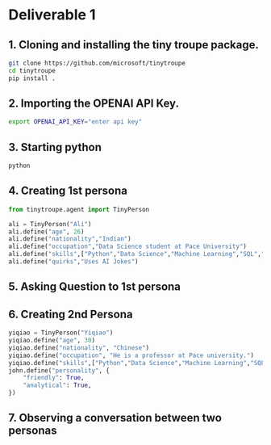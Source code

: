 # Deliverable 1

## 1. Cloning and installing the tiny troupe package.

```bash
git clone https://github.com/microsoft/tinytroupe
cd tinytroupe
pip install .
```

## 2. Importing the OPENAI API Key.

```bash
export OPENAI_API_KEY="enter api key"
```

## 3. Starting python

```bash
python
```

## 4. Creating 1st persona

```python
from tinytroupe.agent import TinyPerson

ali = TinyPerson("Ali")
ali.define("age", 26)
ali.define("nationality","Indian")
ali.define("occupation","Data Science student at Pace University")
ali.define("skills",["Python","Data Science","Machine Learning","SQL","Deep Learning","JAVA"])
ali.define("quirks","Uses AI Jokes")
```

## 5. Asking Question to 1st persona


## 6. Creating 2nd Persona

```python
yiqiao = TinyPerson("Yiqiao")
yiqiao.define("age", 30)
yiqiao.define("nationality", "Chinese")
yiqiao.define("occupation", "He is a professor at Pace university.")
yiqiao.define("skills",["Python","Data Science","Machine Learning","SQL","Deep Learning","Computer Vision","Neural Networks","Cloud Computing","NLP (Natural Language Processing)"])
john.define("personality", {
    "friendly": True,
    "analytical": True,
})
```

## 7. Observing a conversation between two personas

```bash

```
 
